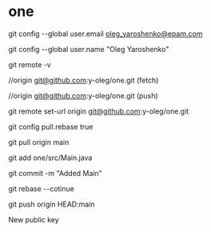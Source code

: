 # one

git config --global user.email oleg_yaroshenko@epam.com

git config --global user.name "Oleg Yaroshenko"

git remote -v

//origin  git@github.com:y-oleg/one.git (fetch)

//origin  git@github.com:y-oleg/one.git (push)
  
git remote set-url origin git@github.com:y-oleg/one.git

git config pull.rebase true

git pull origin main

git add one/src/Main.java

git commit -m "Added Main"

git rebase --cotinue

git push origin HEAD:main

New public key